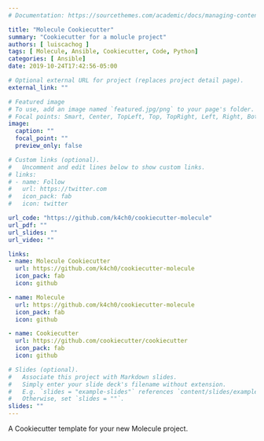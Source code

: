 ```yaml
---
# Documentation: https://sourcethemes.com/academic/docs/managing-content/

title: "Molecule Cookiecutter"
summary: "Cookiecutter for a molucle project"
authors: [ luiscachog ]
tags: [ Molecule, Ansible, Cookiecutter, Code, Python]
categories: [ Ansible]
date: 2019-10-24T17:42:56-05:00

# Optional external URL for project (replaces project detail page).
external_link: ""

# Featured image
# To use, add an image named `featured.jpg/png` to your page's folder.
# Focal points: Smart, Center, TopLeft, Top, TopRight, Left, Right, BottomLeft, Bottom, BottomRight.
image:
  caption: ""
  focal_point: ""
  preview_only: false

# Custom links (optional).
#   Uncomment and edit lines below to show custom links.
# links:
# - name: Follow
#   url: https://twitter.com
#   icon_pack: fab
#   icon: twitter

url_code: "https://github.com/k4ch0/cookiecutter-molecule"
url_pdf: ""
url_slides: ""
url_video: ""

links:
- name: Molecule Cookiecutter
  url: https://github.com/k4ch0/cookiecutter-molecule
  icon_pack: fab
  icon: github

- name: Molecule
  url: https://github.com/k4ch0/cookiecutter-molecule
  icon_pack: fab
  icon: github

- name: Cookiecutter
  url: https://github.com/cookiecutter/cookiecutter
  icon_pack: fab
  icon: github

# Slides (optional).
#   Associate this project with Markdown slides.
#   Simply enter your slide deck's filename without extension.
#   E.g. `slides = "example-slides"` references `content/slides/example-slides.md`.
#   Otherwise, set `slides = ""`.
slides: ""
---
```


A Cookiecutter template for your new Molecule project.
